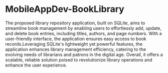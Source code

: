 # MobileAppDev-BookLibrary
The proposed library repository application, built on SQLite, aims to streamline book management by enabling users to effortlessly add, update, and delete book entries, including titles, authors, and page numbers. With a user-friendly interface, the application ensures easy access to book records.Leveraging SQLite's lightweight yet powerful features, the application enhances library management efficiency, catering to the evolving needs of librarians and patrons in the digital age. Overall, it offers a scalable, reliable solution poised to revolutionize library operations and enhance the user experience.
